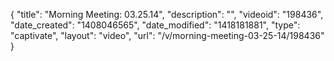 {
    "title": "Morning Meeting: 03.25.14",
    "description": "",
    "videoid": "198436",
    "date_created": "1408046565",
    "date_modified": "1418181881",
    "type": "captivate",
    "layout": "video",
    "url": "\/v\/morning-meeting-03-25-14\/198436"
}